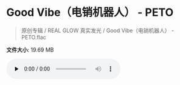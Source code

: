 # Good Vibe（电销机器人） - PETO

> 原创专辑 / REAL GLOW 真实发光 / Good Vibe（电销机器人） - PETO.flac

**文件大小**: 19.69 MB

<audio preload="none" controls><source src="https://file.hsyhx.top/archive/原创专辑/REAL_GLOW_真实发光/Good Vibe（电销机器人） - PETO.flac" type="audio/mpeg">您的浏览器不支持此音频格式</audio>